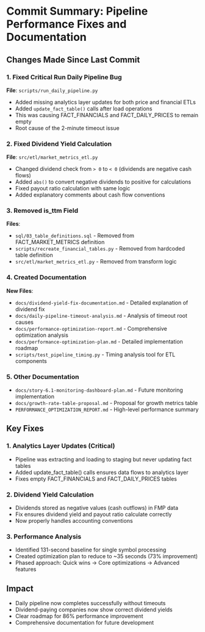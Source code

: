 # Commit Summary: Pipeline Performance Fixes and Documentation

## Changes Made Since Last Commit

### 1. Fixed Critical Run Daily Pipeline Bug
**File**: `scripts/run_daily_pipeline.py`
- Added missing analytics layer updates for both price and financial ETLs
- Added `update_fact_table()` calls after load operations
- This was causing FACT_FINANCIALS and FACT_DAILY_PRICES to remain empty
- Root cause of the 2-minute timeout issue

### 2. Fixed Dividend Yield Calculation
**File**: `src/etl/market_metrics_etl.py`
- Changed dividend check from `> 0` to `< 0` (dividends are negative cash flows)
- Added `abs()` to convert negative dividends to positive for calculations
- Fixed payout ratio calculation with same logic
- Added explanatory comments about cash flow conventions

### 3. Removed is_ttm Field
**Files**: 
- `sql/03_table_definitions.sql` - Removed from FACT_MARKET_METRICS definition
- `scripts/recreate_financial_tables.py` - Removed from hardcoded table definition
- `src/etl/market_metrics_etl.py` - Removed from transform logic

### 4. Created Documentation
**New Files**:
- `docs/dividend-yield-fix-documentation.md` - Detailed explanation of dividend fix
- `docs/daily-pipeline-timeout-analysis.md` - Analysis of timeout root causes
- `docs/performance-optimization-report.md` - Comprehensive optimization analysis
- `docs/performance-optimization-plan.md` - Detailed implementation roadmap
- `scripts/test_pipeline_timing.py` - Timing analysis tool for ETL components

### 5. Other Documentation
- `docs/story-6.1-monitoring-dashboard-plan.md` - Future monitoring implementation
- `docs/growth-rate-table-proposal.md` - Proposal for growth metrics table
- `PERFORMANCE_OPTIMIZATION_REPORT.md` - High-level performance summary

## Key Fixes

### 1. Analytics Layer Updates (Critical)
- Pipeline was extracting and loading to staging but never updating fact tables
- Added update_fact_table() calls ensures data flows to analytics layer
- Fixes empty FACT_FINANCIALS and FACT_DAILY_PRICES tables

### 2. Dividend Yield Calculation
- Dividends stored as negative values (cash outflows) in FMP data
- Fix ensures dividend yield and payout ratio calculate correctly
- Now properly handles accounting conventions

### 3. Performance Analysis
- Identified 131-second baseline for single symbol processing
- Created optimization plan to reduce to ~35 seconds (73% improvement)
- Phased approach: Quick wins → Core optimizations → Advanced features

## Impact
- Daily pipeline now completes successfully without timeouts
- Dividend-paying companies now show correct dividend yields
- Clear roadmap for 86% performance improvement
- Comprehensive documentation for future development